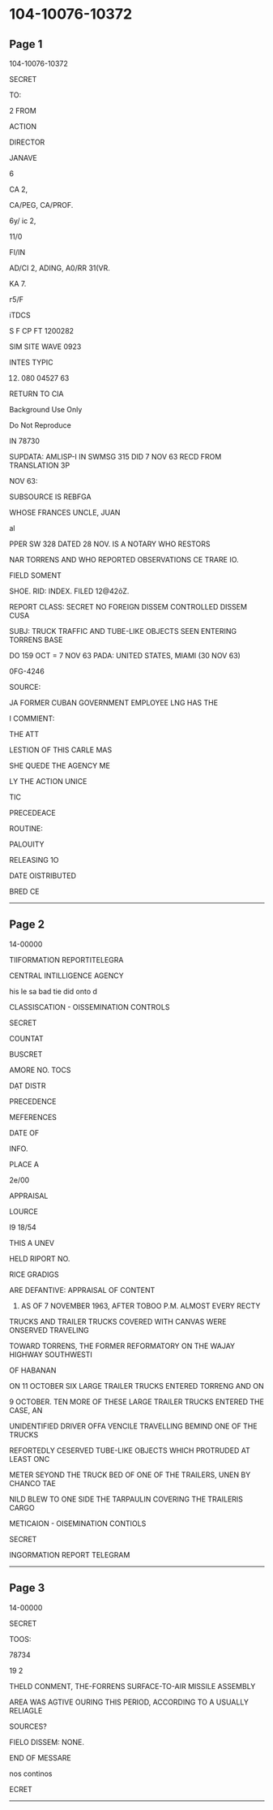 # 104-10076-10372

## Page 1

104-10076-10372

SECRET

TO:

2 FROM

ACTION

DIRECTOR

JANAVE

6

CA 2,

CA/PEG, CA/PROF.

6y/ іс 2,

11/0

FI/IN

AD/CI 2, ADING, A0/RR 31(VR.

KA 7.

г5/F

iTDCS

S F CP FT 1200282

SIM SITE WAVE 0923

INTES TYPIC

12. 080 04527 63

RETURN TO CIA

Background Use Only

Do Not Reproduce

IN 78730

SUPDATA: AMLISP-I IN SWMSG 315 DID 7 NOV 63 RECD FROM TRANSLATION 3P

NOV 63:

SUBSOURCE IS REBFGA

WHOSE FRANCES UNCLE, JUAN

al

PPER SW 328 DATED 28 NOV. IS A NOTARY WHO RESTORS

NAR TORRENS AND WHO REPORTED OBSERVATIONS CE TRARE IO.

FIELD SOMENT

SHOE. RID: INDEX. FILED 12@42ôZ.

REPORT CLASS: SECRET NO FOREIGN DISSEM CONTROLLED DISSEM CUSA

SUBJ: TRUCK TRAFFIC AND TUBE-LIKE OBJECTS SEEN ENTERING TORRENS BASE

DO 159 OCT = 7 NOV 63 PADA: UNITED STATES, MIAMI (30 NOV 63)

0FG-4246

SOURCE:

JA FORMER CUBAN GOVERNMENT EMPLOYEE LNG HAS THE

I COMMIENT:

THE ATT

LESTION OF THIS CARLE MAS

SHE QUEDE THE AGENCY ME

LY THE ACTION UNICE

TIC

PRECEDEACE

ROUTINE:

PALOUITY

RELEASING 1O

DATE OISTRIBUTED

BRED CE

---

## Page 2

14-00000

TIIFORMATION REPORTITELEGRA

CENTRAL INTILLIGENCE AGENCY

his le sa bad tie did onto d

CLASSISCATION - OISSEMINATION CONTROLS

SECRET

COUNTAT

BUSCRET

AMORE NO. TOCS

DẠT DISTR

PRECEDENCE

MEFERENCES

DATE OF

INFO.

PLACE A

2e/00

APPRAISAL

LOURCE

I9 18/54

THIS A UNEV

HELD RIPORT NO.

RICE GRADIGS

ARE DEFANTIVE: APPRAISAL OF CONTENT

1. AS OF 7 NOVEMBER 1963, AFTER TOBOO P.M. ALMOST EVERY RECTY

TRUCKS AND TRAILER TRUCKS COVERED WITH CANVAS WERE ONSERVED TRAVELING

TOWARD TORRENS, THE FORMER REFORMATORY ON THE WAJAY HIGHWAY SOUTHWESTI

OF HABANAN

ON 11 OCTOBER SIX LARGE TRAILER TRUCKS ENTERED TORRENG AND ON

9 OCTOBER. TEN MORE OF THESE LARGE TRAILER TRUCKS ENTERED THE CASE, AN

UNIDENTIFIED DRIVER OFFA VENCILE TRAVELLING BEMIND ONE OF THE TRUCKS

REFORTEDLY CESERVED TUBE-LIKE OBJECTS WHICH PROTRUDED AT LEAST ONC

METER SEYOND THE TRUCK BED OF ONE OF THE TRAILERS, UNEN BY CHANCO TAE

NILD BLEW TO ONE SIDE THE TARPAULIN COVERING THE TRAILERIS CARGO

METICAION - OISEMINATION CONTIOLS

SECRET

INGORMATION REPORT TELEGRAM

---

## Page 3

14-00000

SECRET

TOOS:

78734

19 2

THELD CONMENT, THE-FORRENS SURFACE-TO-AIR MISSILE ASSEMBLY

AREA WAS AGTIVE OURING THIS PERIOD, ACCORDING TO A USUALLY RELIAGLE

SOURCES?

FIELO DISSEM: NONE.

END OF MESSARE

nos continos

ECRET

---

